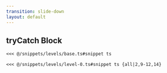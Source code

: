 ```yaml
---
transition: slide-down
layout: default
---
```


## tryCatch Block

````md magic-move
<<< @/snippets/levels/base.ts#snippet ts

<<< @/snippets/levels/level-0.ts#snippet ts {all|2,9-12,14}
````